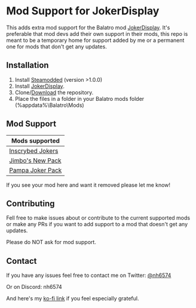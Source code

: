 # Mod Support for JokerDisplay

This adds extra mod support for the Balatro mod [JokerDisplay](https://github.com/nh6574/JokerDisplay/).
It's preferable that mod devs add their own support in their mods, this repo is meant to be a temporary home for support added by me or a permanent one for mods that don't get any updates.

## Installation

1. Install [Steamodded](https://github.com/Steamopollys/Steamodded) (version >1.0.0)
2. Install [JokerDisplay](https://github.com/nh6574/JokerDisplay/).
3. Clone/[Download](https://github.com/nh6574/JokerDisplayModSupport/archive/refs/heads/main.zip) the repository.
4. Place the files in a folder in your Balatro mods folder (%appdata%\Balatro\Mods)

## Mod Support

| Mods supported |
|---|
| [Inscrybed Jokers](https://github.com/LunaAstraCassiopeia/LunasBalatroMods) |
| [Jimbo's New Pack](https://github.com/art-muncher/Jimbo-s-Pack) |
| [Pampa Joker Pack](https://batabata3.github.io/balatro-pampa-joker-pack/) |

If you see your mod here and want it removed please let me know!

## Contributing

Fell free to make issues about or contribute to the current supported mods or make any PRs if you want to add support to a mod that doesn't get any updates.

Please do NOT ask for mod support.

## Contact

If you have any issues feel free to contact me on Twitter: [@nh6574](https://twitter.com/nh6574)

Or on Discord: nh6574

And here's my [ko-fi link](https://ko-fi.com/nh6574) if you feel especially grateful.
